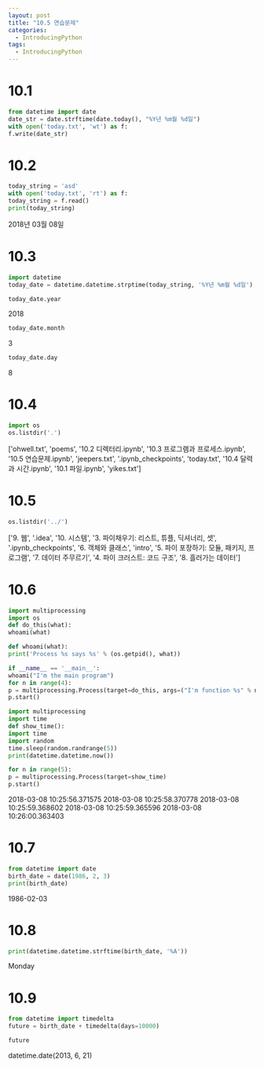 ```yaml
---
layout: post
title: "10.5 연습문제"
categories:
  - IntroducingPython
tags:
  - IntroducingPython
---
```


# 10.1
```python
from datetime import date
date_str = date.strftime(date.today(), "%Y년 %m월 %d일")
with open('today.txt', 'wt') as f:
f.write(date_str)
```
# 10.2
```python
today_string = 'asd'
with open('today.txt', 'rt') as f:
today_string = f.read()
print(today_string)
```
2018년 03월 08일
# 10.3
```python
import datetime
today_date = datetime.datetime.strptime(today_string, '%Y년 %m월 %d일')
```
```python
today_date.year
```
2018
```python
today_date.month
```
3
```python
today_date.day
```
8
# 10.4
```python
import os
os.listdir('.')
```
['ohwell.txt',
'poems',
'10.2 디렉터리.ipynb',
'10.3 프로그램과 프로세스.ipynb',
'10.5 연습문제.ipynb',
'jeepers.txt',
'.ipynb_checkpoints',
'today.txt',
'10.4 달력과 시간.ipynb',
'10.1 파일.ipynb',
'yikes.txt']
# 10.5
```python
os.listdir('../')
```
['9. 웹',
'.idea',
'10. 시스템',
'3. 파이채우기: 리스트, 튜플, 딕셔너리, 셋',
'.ipynb_checkpoints',
'6. 객체와 클래스',
'intro',
'5. 파이 포장하기: 모듈, 패키지, 프로그램',
'7. 데이터 주무르기',
'4. 파이 크러스트: 코드 구조',
'8. 흘러가는 데이터']
# 10.6
```python
import multiprocessing
import os
def do_this(what):
whoami(what)

def whoami(what):
print('Process %s says %s' % (os.getpid(), what))

if __name__ == '__main__':
whoami("I'm the main program")
for n in range(4):
p = multiprocessing.Process(target=do_this, args=("I'm function %s" % n,))
p.start()
```
```python
import multiprocessing
import time
def show_time():
import time
import random
time.sleep(random.randrange(5))
print(datetime.datetime.now())

for n in range(5):
p = multiprocessing.Process(target=show_time)
p.start()
```
2018-03-08 10:25:56.371575
2018-03-08 10:25:58.370778
2018-03-08 10:25:59.368602
2018-03-08 10:25:59.365596
2018-03-08 10:26:00.363403
# 10.7
```python
from datetime import date
birth_date = date(1986, 2, 3)
print(birth_date)
```
1986-02-03
# 10.8
```python
print(datetime.datetime.strftime(birth_date, '%A'))
```
Monday
# 10.9
```python
from datetime import timedelta
future = birth_date + timedelta(days=10000)
```
```python
future
```
datetime.date(2013, 6, 21)
